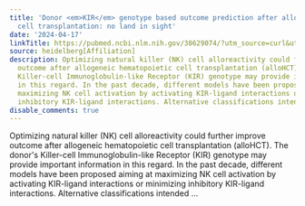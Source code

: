 ```yaml
---
title: 'Donor <em>KIR</em> genotype based outcome prediction after allogeneic stem
  cell transplantation: no land in sight'
date: '2024-04-17'
linkTitle: https://pubmed.ncbi.nlm.nih.gov/38629074/?utm_source=curl&utm_medium=rss&utm_campaign=pubmed-2&utm_content=1FakS-2QOkCT8HsMOQP1bCRQ4YzyumYOmxmF0moLsQ3dFB1E9V&fc=20220326224207&ff=20240417180658&v=2.18.0.post9+e462414
source: heidelberg[Affiliation]
description: Optimizing natural killer (NK) cell alloreactivity could further improve
  outcome after allogeneic hematopoietic cell transplantation (alloHCT). The donor's
  Killer-cell Immunoglobulin-like Receptor (KIR) genotype may provide important information
  in this regard. In the past decade, different models have been proposed aiming at
  maximizing NK cell activation by activating KIR-ligand interactions or minimizing
  inhibitory KIR-ligand interactions. Alternative classifications intended ...
disable_comments: true
---
```

Optimizing natural killer (NK) cell alloreactivity could further improve outcome after allogeneic hematopoietic cell transplantation (alloHCT). The donor's Killer-cell Immunoglobulin-like Receptor (KIR) genotype may provide important information in this regard. In the past decade, different models have been proposed aiming at maximizing NK cell activation by activating KIR-ligand interactions or minimizing inhibitory KIR-ligand interactions. Alternative classifications intended ...